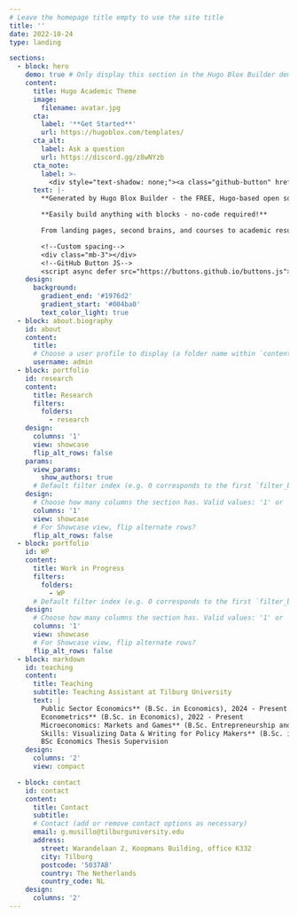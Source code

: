 ```yaml
---
# Leave the homepage title empty to use the site title
title: ''
date: 2022-10-24
type: landing

sections:
  - block: hero
    demo: true # Only display this section in the Hugo Blox Builder demo site
    content:
      title: Hugo Academic Theme
      image:
        filename: avatar.jpg
      cta:
        label: '**Get Started**'
        url: https://hugoblox.com/templates/
      cta_alt:
        label: Ask a question
        url: https://discord.gg/z8wNYzb
      cta_note:
        label: >-
          <div style="text-shadow: none;"><a class="github-button" href="https://github.com/HugoBlox/hugo-blox-builder" data-icon="octicon-star" data-size="large" data-show-count="true" aria-label="Star">Star Hugo Blox Builder</a></div><div style="text-shadow: none;"><a class="github-button" href="https://github.com/HugoBlox/theme-academic-cv" data-icon="octicon-star" data-size="large" data-show-count="true" aria-label="Star">Star the Academic template</a></div>
      text: |-
        **Generated by Hugo Blox Builder - the FREE, Hugo-based open source website builder trusted by 500,000+ sites.**

        **Easily build anything with blocks - no-code required!**

        From landing pages, second brains, and courses to academic resumés, conferences, and tech blogs.

        <!--Custom spacing-->
        <div class="mb-3"></div>
        <!--GitHub Button JS-->
        <script async defer src="https://buttons.github.io/buttons.js"></script>
    design:
      background:
        gradient_end: '#1976d2'
        gradient_start: '#004ba0'
        text_color_light: true
  - block: about.biography
    id: about
    content:
      title: 
      # Choose a user profile to display (a folder name within `content/authors/`)
      username: admin
  - block: portfolio
    id: research
    content:
      title: Research
      filters:
        folders:
          - research
    design:
      columns: '1'
      view: showcase
      flip_alt_rows: false
    params:
      view_params:
        show_authors: true
      # Default filter index (e.g. 0 corresponds to the first `filter_button` instance below).
    design:
      # Choose how many columns the section has. Valid values: '1' or '2'.
      columns: '1'
      view: showcase
      # For Showcase view, flip alternate rows?
      flip_alt_rows: false
  - block: portfolio
    id: WP
    content:
      title: Work in Progress
      filters:
        folders:
          - WP
      # Default filter index (e.g. 0 corresponds to the first `filter_button` instance below).
    design:
      # Choose how many columns the section has. Valid values: '1' or '2'.
      columns: '1'
      view: showcase
      # For Showcase view, flip alternate rows?
      flip_alt_rows: false
  - block: markdown
    id: teaching
    content:
      title: Teaching
      subtitle: Teaching Assistant at Tilburg University 
      text: |
        Public Sector Economics** (B.Sc. in Economics), 2024 - Present  
        Econometrics** (B.Sc. in Economics), 2022 - Present  
        Microeconomics: Markets and Games** (B.Sc. Entrepreneurship and Business Innovation), 2022 - 2023  
        Skills: Visualizing Data & Writing for Policy Makers** (B.Sc. in Economics), 2022 - 2023  
        BSc Economics Thesis Supervision
    design:
      columns: '2'
      view: compact

  - block: contact
    id: contact
    content:
      title: Contact
      subtitle:
      # Contact (add or remove contact options as necessary)
      email: g.musillo@tilburguniversity.edu
      address:
        street: Warandelaan 2, Koopmans Building, office K332
        city: Tilburg
        postcode: '5037AB'
        country: The Netherlands
        country_code: NL
    design:
      columns: '2'
---
```

